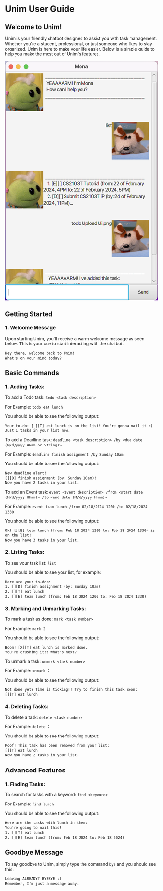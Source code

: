 # Unim User Guide

## Welcome to Unim!
Unim is your friendly chatbot designed to assist you with task management. Whether you're a student, professional, or just someone who likes to stay organized, Unim is here to make your life easier. Below is a simple guide to help you make the most out of Unim's features.

![Unim Chat Interface](/docs/Ui.png)

## Getting Started

### 1. **Welcome Message**
Upon starting Unim, you'll receive a warm welcome message as seen below. This is your cue to start interacting with the chatbot.
````
Hey there, welcome back to Unim!
What's on your mind today?
````

## Basic Commands
### 1. Adding Tasks:
To add a Todo task: 
`todo <task description>
`

For Example:
`todo eat lunch
`

You should be able to see the following output:
````
Your to-do: [ ][T] eat lunch is on the list! You're gonna nail it :)
Just 1 tasks in your list now.
````

To add a Deadline task:
`deadline <task description> /by <due date (M/d/yyyy HHmm or String)>
`

For Example:
`deadline finish assignment /by Sunday 10am
`

You should be able to see the following output:
````
New deadline alert!
[][D] finish assignment (by: Sunday 10am)!
Now you have 2 tasks in your list.
````

To add an Event task:
`event <event description> /from <start date (M/d/yyyy HHmm)> /to <end date (M/d/yyyy HHmm)>
`

For Example:
`event team lunch /from 02/18/2024 1200 /to 02/18/2024 1330
`

You should be able to see the following output:
````
Ok! [][E] team lunch (from: Feb 18 2024 1200 to: Feb 18 2024 1330) is on the list!
Now you have 3 tasks in your list.
````

### 2. Listing Tasks:
To see your task list: 
`list
`

You should be able to see your list, for example:

````
Here are your to-dos:
1. [][D] finish assignment (by: Sunday 10am)
2. [][T] eat lunch
3. [][E] team lunch (from: Feb 18 2024 1200 to: Feb 18 2024 1330)
````

### 3. Marking and Unmarking Tasks:
To mark a task as done:
`mark <task number>`

For Example:
`mark 2`

You should be able to see the following output:
````
Boom! [X][T] eat lunch is marked done.
You're crushing it!! What's next?
````

To unmark a task: 
`unmark <task number>`

For Example:
`unmark 2`

You should be able to see the following output:
````
Not done yet? Time is ticking!! Try to finish this task soon:
[][T] eat lunch
````

### 4. Deleting Tasks:
To delete a task: 
`delete <task number>`

For Example:
`delete 2`

You should be able to see the following output:
````
Poof! This task has been removed from your list:
[][T] eat lunch
Now you have 2 tasks in your list.
````

## Advanced Features 
### 1. Finding Tasks:
To search for tasks with a keyword: 
`find <keyword>`

For Example:
`find lunch`

You should be able to see the following output:
````
Here are the tasks with lunch in them:
You're going to nail this!
1. [][T] eat lunch
2. [][E] team lunch (from: Feb 18 2024 to: Feb 18 2024)
````

## **Goodbye Message**
To say goodbye to Unim, simply type the command `bye` and you should see this:

````
Leaving ALREADY? BYEBYE :(
Remember, I'm just a message away.
````
